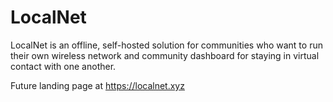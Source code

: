# LocalNet
LocalNet is an offline, self-hosted solution for communities who want to run their own wireless network and community dashboard for staying in virtual contact with one another.  

Future landing page at https://localnet.xyz
